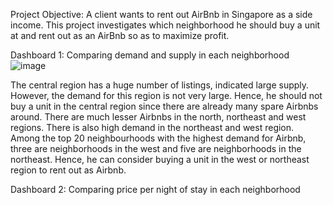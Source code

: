Project Objective: 
A client wants to rent out AirBnb in Singapore as a side income. This project investigates which neighborhood he should buy a unit at and rent out as an AirBnb so as to maximize profit. 


Dashboard 1: Comparing demand and supply in each neighborhood
![image](https://user-images.githubusercontent.com/112041340/198963184-40da3be8-03c7-4d07-ac67-2881b2f24d2d.png)

The central region has a huge number of listings, indicated large supply. However, the demand for this region is not very large. Hence, he should not buy a unit in the central region since there are already many spare Airbnbs around. 
There are much lesser Airbnbs in the north, northeast and west regions. There is also high demand in the northeast and west region. Among the top 20 neighbourhoods with the highest demand for Airbnb, three are neighborhoods in the west and five are neighborhoods in the northeast. Hence, he can consider buying a unit in the west or northeast region to rent out as Airbnb. 

Dashboard 2: Comparing price per night of stay in each neighborhood 
